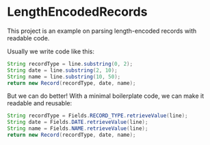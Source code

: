 # LengthEncodedRecords
This project is an example on parsing length-encoded records with readable code.

Usually we write code like this:

````java
String recordType = line.substring(0, 2);
String date = line.substring(2, 10);
String name = line.substring(10, 50);
return new Record(recordType, date, name);
````

But we can do better! With a minimal boilerplate code, we can make it readable and reusable:

````java
String recordType = Fields.RECORD_TYPE.retrieveValue(line);
String date = Fields.DATE.retrieveValue(line);
String name = Fields.NAME.retrieveValue(line);
return new Record(recordType, date, name);
````


